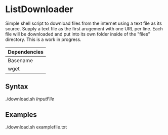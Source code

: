 # ListDownloader
Simple shell script to download files from the internet using a text file as its source. 
Supply a text file as the first arugement with one URL per line. Each file will be downloaded and put into its own folder inside of the "files" directory. This is a work in progress.

 
Dependencies  |
------------- |
Basename      |
wget          |

## Syntax
 ./download.sh *InputFile*
 
## Examples
 ./download.sh examplefile.txt
 
